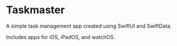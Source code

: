 # Taskmaster

A simple task management app created using SwiftUI and SwiftData.

Includes apps for iOS, iPadOS, and watchOS.
